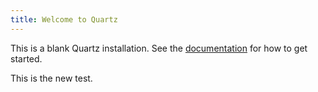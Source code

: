 ```yaml
---
title: Welcome to Quartz
---
```


This is a blank Quartz installation.
See the [documentation](https://quartz.jzhao.xyz) for how to get started.

This is the new test.
